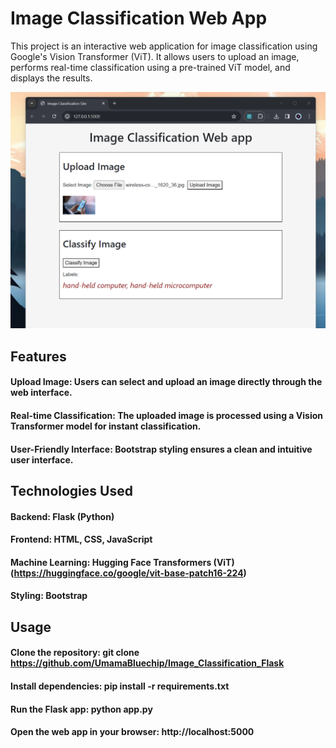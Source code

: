 # Image Classification Web App
This project is an interactive web application for image classification using Google's Vision Transformer (ViT). It allows users to upload an image, performs real-time classification using a pre-trained ViT model, and displays the results.

![Main Page](https://github.com/UmamaBluechip/Image_Classification_Flask/blob/main/Screenshots/Classified%20image.png?raw=true)

## Features
#### Upload Image: Users can select and upload an image directly through the web interface.
#### Real-time Classification: The uploaded image is processed using a Vision Transformer model for instant classification.
#### User-Friendly Interface: Bootstrap styling ensures a clean and intuitive user interface.

## Technologies Used
#### Backend: Flask (Python)
#### Frontend: HTML, CSS, JavaScript
#### Machine Learning: Hugging Face Transformers (ViT) (https://huggingface.co/google/vit-base-patch16-224)
#### Styling: Bootstrap

## Usage
#### Clone the repository: git clone https://github.com/UmamaBluechip/Image_Classification_Flask
#### Install dependencies: pip install -r requirements.txt
#### Run the Flask app: python app.py
#### Open the web app in your browser: http://localhost:5000
